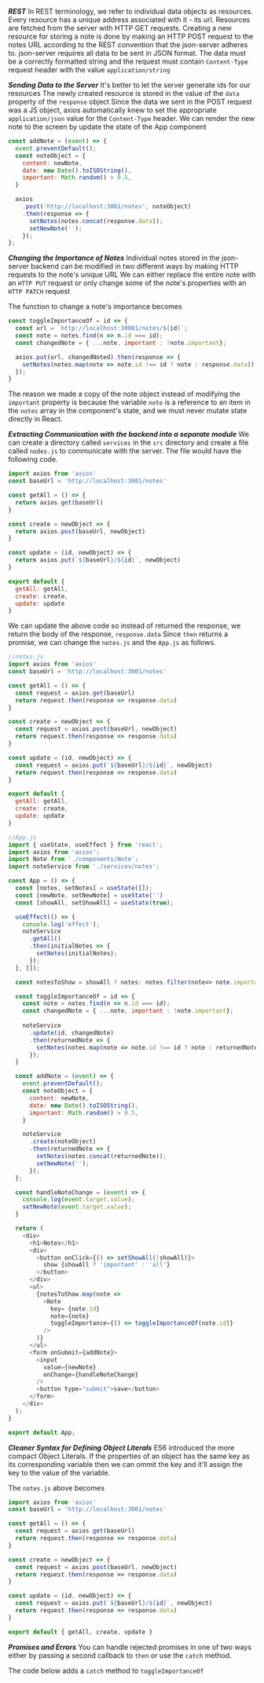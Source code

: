 ***REST***
In REST terminology, we refer to individual data objects as resources.
Every resource has a unique address associated with it - its url.
Resources are fetched from the server with HTTP GET requests.
Creating a new resource for storing a note is done by making an HTTP POST request to the notes URL according to the REST convention that the json-server adheres to.
json-server requires all data to be sent in JSON format.
The data must be a correctly formatted string and the request must contain `Content-Type` request header with the value `application/string`

***Sending Data to the Server***
It's better to let the server generate ids for our resources
The newly created resource is stored in the value of the `data` property of the `response` object
Since the data we sent in the POST request was a JS object, axios automatically knew to set the appropriate `application/json` value for the `Content-Type` header.
We can render the new note to the screen by update the state of the App component
```js
const addNote = (event) => {
  event.preventDefault();
  const noteObject = {
    content: newNote,
    date: new Date().toISOString(),
    important: Math.random() > 0.5,
  }

  axios
    .post('http://localhost:3001/notes', noteObject)
    .then(response => {
      setNotes(notes.concat(response.data));
      setNewNote('');
    });
};
```

***Changing the Importance of Notes***
Individual notes stored in the json-server backend can be modified in two different ways by making HTTP requests to the note's unique URL
We can either replace the entire note with an `HTTP PUT` request or only change some of the note's properties with an `HTTP PATCH` request

The function to change a note's importance becomes
```js
const toggleImportanceOf = id => {
  const url = `http://localhost:30001/notes/${id}`;
  const note = notes.find(n => n.id === id);
  const changedNote = { ...note, important : !note.important};

  axios.put(url, changedNoted).then(response => {
    setNotes(notes.map(note => note.id !== id ? note : response.data));
  });
}
```

The reason we made a copy of the note object instead of modifying the `important` property is because the variable `note` is a reference to an item in the `notes` array in the component's state, and we must never mutate state directly in React.

***Extracting Communication with the backend into a separate module***
We can create a directory called `services` in the `src` directory and create a file called `nodes.js` to communicate with the server.
The file would have the following code.
```js
import axios from 'axios'
const baseUrl = 'http://localhost:3001/notes'

const getAll = () => {
  return axios.get(baseUrl)
}

const create = newObject => {
  return axios.post(baseUrl, newObject)
}

const update = (id, newObject) => {
  return axios.put(`${baseUrl}/${id}`, newObject)
}

export default { 
  getAll: getAll, 
  create: create, 
  update: update 
}
```

We can update the above code so instead of returned the response, we return the body of the response, `response.data`
Since `then` returns a promise, we can change the `notes.js` and the `App.js` as follows.

```js
//notes.js
import axios from 'axios'
const baseUrl = 'http://localhost:3001/notes'

const getAll = () => {
  const request = axios.get(baseUrl)
  return request.then(response => response.data)
}

const create = newObject => {
  const request = axios.post(baseUrl, newObject)
  return request.then(response => response.data)
}

const update = (id, newObject) => {
  const request = axios.put(`${baseUrl}/${id}`, newObject)
  return request.then(response => response.data)
}

export default { 
  getAll: getAll, 
  create: create, 
  update: update 
}

//App.js
import { useState, useEffect } from 'react';
import axios from 'axios';
import Note from './components/Note';
import noteService from './services/notes';

const App = () => {
  const [notes, setNotes] = useState([]);
  const [newNote, setNewNote] = useState('')
  const [showAll, setShowAll] = useState(true);

  useEffect(() => {
    console.log('effect');
    noteService
      .getAll()
      .then(initialNotes => {
        setNotes(initialNotes);
      });
  }, []);

  const notesToShow = showAll ? notes: notes.filter(note=> note.important);

  const toggleImportanceOf = id => {
    const note = notes.find(n => n.id === id);
    const changedNote = { ...note, important : !note.important};
  
    noteService
      .update(id, changedNote)
      .then(returnedNote => {
        setNotes(notes.map(note => note.id !== id ? note : returnedNote));
      });
  }

  const addNote = (event) => {
    event.preventDefault();
    const noteObject = {
      content: newNote,
      date: new Date().toISOString(),
      important: Math.random() > 0.5,
    }

    noteService
      .create(noteObject)
      .then(returnedNote => {
        setNotes(notes.concat(returnedNote));
        setNewNote('');
      });
  };

  const handleNoteChange = (event) => {
    console.log(event.target.value);
    setNewNote(event.target.value);
  }

  return (
    <div>
      <h1>Notes</h1>
      <div>
        <button onClick={() => setShowAll(!showAll)}>
          show {showAll ? 'important' : 'all'}
        </button>
      </div>
      <ul>
        {notesToShow.map(note =>
          <Note
            key= {note.id} 
            note={note}
            toggleImportance={() => toggleImportanceOf(note.id)}
          />
        )}
      </ul>
      <form onSubmit={addNote}>
        <input 
          value={newNote}
          onChange={handleNoteChange}
        />
        <button type="submit">save</button>
      </form>
    </div>
  );
}

export default App;
```

***Cleaner Syntax for Defining Object Literals***
ES6 introduced the more compact Object Literals. If the properties of an object has the same key as its corresponding variable then we can ommit the key and it'll assign the key to the value of the variable.

The `notes.js` above becomes
```js
import axios from 'axios'
const baseUrl = 'http://localhost:3001/notes'

const getAll = () => {
  const request = axios.get(baseUrl)
  return request.then(response => response.data)
}

const create = newObject => {
  const request = axios.post(baseUrl, newObject)
  return request.then(response => response.data)
}

const update = (id, newObject) => {
  const request = axios.put(`${baseUrl}/${id}`, newObject)
  return request.then(response => response.data)
}

export default { getAll, create, update }
```

***Promises and Errors***
You can handle rejected promises in one of two ways either by passing a second callback to `then` or use the `catch` method.

The code below adds a `catch` method to `toggleImportanceOf`

```js